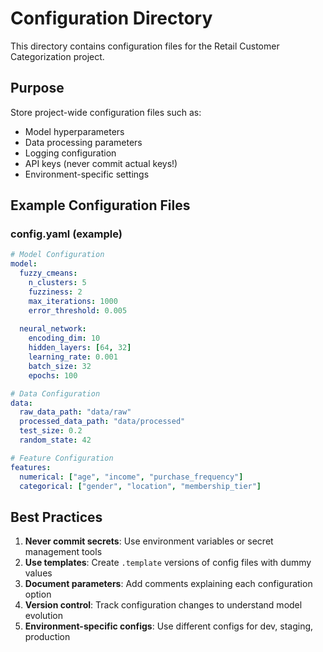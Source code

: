 # Configuration Directory

This directory contains configuration files for the Retail Customer Categorization project.

## Purpose

Store project-wide configuration files such as:
- Model hyperparameters
- Data processing parameters
- Logging configuration
- API keys (never commit actual keys!)
- Environment-specific settings

## Example Configuration Files

### config.yaml (example)
```yaml
# Model Configuration
model:
  fuzzy_cmeans:
    n_clusters: 5
    fuzziness: 2
    max_iterations: 1000
    error_threshold: 0.005
  
  neural_network:
    encoding_dim: 10
    hidden_layers: [64, 32]
    learning_rate: 0.001
    batch_size: 32
    epochs: 100

# Data Configuration
data:
  raw_data_path: "data/raw"
  processed_data_path: "data/processed"
  test_size: 0.2
  random_state: 42

# Feature Configuration
features:
  numerical: ["age", "income", "purchase_frequency"]
  categorical: ["gender", "location", "membership_tier"]
```

## Best Practices

1. **Never commit secrets**: Use environment variables or secret management tools
2. **Use templates**: Create `.template` versions of config files with dummy values
3. **Document parameters**: Add comments explaining each configuration option
4. **Version control**: Track configuration changes to understand model evolution
5. **Environment-specific configs**: Use different configs for dev, staging, production
